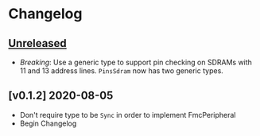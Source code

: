 # Changelog

## [Unreleased]

* *Breaking*: Use a generic type to support pin checking on SDRAMs with 11 and
  13 address lines. `PinsSdram` now has two generic types.

## [v0.1.2] 2020-08-05

* Don't require type to be `Sync` in order to implement FmcPeripheral
* Begin Changelog

[Unreleased]: https://github.com/stm32-rs/stm32h7xx-hal/compare/v0.1.2...HEAD
[v0.2.0]: https://github.com/stm32-rs/stm32h7xx-hal/compare/v0.1.2...v0.2.0
